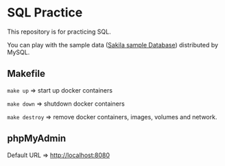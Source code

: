 # SQL Practice

This repository is for practicing SQL.

You can play with the sample data ([Sakila sample Database](https://dev.mysql.com/doc/sakila/en/)) distributed by MySQL.

## Makefile

`make up` => start up docker containers

`make down` => shutdown docker containers

`make destroy` => remove docker containers, images, volumes and network.

## phpMyAdmin

Default URL => [http://localhost:8080](http://localhost:8080)
